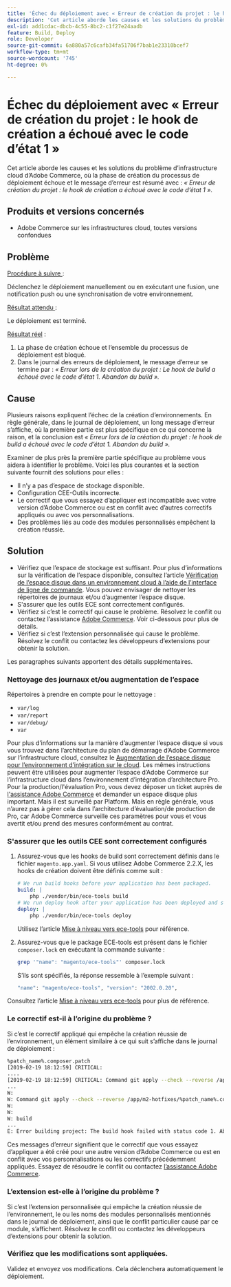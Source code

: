 ```yaml
---
title: 'Échec du déploiement avec « Erreur de création du projet : le hook de création a échoué avec le code d’état 1 »'
description: 'Cet article aborde les causes et les solutions du problème d’infrastructure cloud d’Adobe Commerce, où la phase de création du processus de déploiement échoue et le message d’erreur est résumé avec : *« Erreur de création du projet : le hook de création a échoué avec le code d’état 1 »*.'
exl-id: add1cdac-dbcb-4c55-8bc2-c1f27e24aadb
feature: Build, Deploy
role: Developer
source-git-commit: 6a880a57c6cafb34fa51706f7bab1e23310bcef7
workflow-type: tm+mt
source-wordcount: '745'
ht-degree: 0%

---
```


# Échec du déploiement avec « Erreur de création du projet : le hook de création a échoué avec le code d’état 1 »

Cet article aborde les causes et les solutions du problème d’infrastructure cloud d’Adobe Commerce, où la phase de création du processus de déploiement échoue et le message d’erreur est résumé avec : *« Erreur de création du projet : le hook de création a échoué avec le code d’état 1 »*.

## Produits et versions concernés

* Adobe Commerce sur les infrastructures cloud, toutes versions confondues

## Problème

<u>Procédure à suivre </u> :

Déclenchez le déploiement manuellement ou en exécutant une fusion, une notification push ou une synchronisation de votre environnement.

<u>Résultat attendu </u> :

Le déploiement est terminé.

<u>Résultat réel</u> :

1. La phase de création échoue et l’ensemble du processus de déploiement est bloqué.
1. Dans le journal des erreurs de déploiement, le message d’erreur se termine par : *« Erreur lors de la création du projet : Le hook de build a échoué avec le code d’état 1. Abandon du build ».*

## Cause

Plusieurs raisons expliquent l’échec de la création d’environnements. En règle générale, dans le journal de déploiement, un long message d’erreur s’affiche, où la première partie est plus spécifique en ce qui concerne la raison, et la conclusion est *« Erreur lors de la création du projet : le hook de build a échoué avec le code d’état 1. Abandon du build ».*

Examiner de plus près la première partie spécifique au problème vous aidera à identifier le problème. Voici les plus courantes et la section suivante fournit des solutions pour elles :

* Il n’y a pas d’espace de stockage disponible.
* Configuration CEE-Outils incorrecte.
* Le correctif que vous essayez d’appliquer est incompatible avec votre version d’Adobe Commerce ou est en conflit avec d’autres correctifs appliqués ou avec vos personnalisations.
* Des problèmes liés au code des modules personnalisés empêchent la création réussie.

## Solution

* Vérifiez que l’espace de stockage est suffisant. Pour plus d’informations sur la vérification de l’espace disponible, consultez l’article [Vérification de l’espace disque dans un environnement cloud à l’aide de l’interface de ligne de commande](/help/how-to/general/check-disk-space-on-cloud-environment-using-cli.md). Vous pouvez envisager de nettoyer les répertoires de journaux et/ou d’augmenter l’espace disque.
* S&#39;assurer que les outils ECE sont correctement configurés.
* Vérifiez si c’est le correctif qui cause le problème. Résolvez le conflit ou contactez l’assistance [Adobe Commerce](/help/help-center-guide/help-center/magento-help-center-user-guide.md#submit-ticket). Voir ci-dessous pour plus de détails.
* Vérifiez si c’est l’extension personnalisée qui cause le problème. Résolvez le conflit ou contactez les développeurs d’extensions pour obtenir la solution.

Les paragraphes suivants apportent des détails supplémentaires.

### Nettoyage des journaux et/ou augmentation de l’espace

Répertoires à prendre en compte pour le nettoyage :

* `var/log`
* `var/report`
* `var/debug/`
* `var`

Pour plus d’informations sur la manière d’augmenter l’espace disque si vous vous trouvez dans l’architecture du plan de démarrage d’Adobe Commerce sur l’infrastructure cloud, consultez le [Augmentation de l’espace disque pour l’environnement d’intégration sur le cloud](/help/how-to/general/increase-disk-space-for-integration-environment-on-cloud.md). Les mêmes instructions peuvent être utilisées pour augmenter l’espace d’Adobe Commerce sur l’infrastructure cloud dans l’environnement d’intégration d’architecture Pro. Pour la production/l&#39;évaluation Pro, vous devez déposer un ticket auprès de [l&#39;assistance Adobe Commerce](/help/help-center-guide/help-center/magento-help-center-user-guide.md#submit-ticket) et demander un espace disque plus important. Mais il est surveillé par Platform. Mais en règle générale, vous n’aurez pas à gérer cela dans l’architecture d’évaluation/de production de Pro, car Adobe Commerce surveille ces paramètres pour vous et vous avertit et/ou prend des mesures conformément au contrat.

### S&#39;assurer que les outils CEE sont correctement configurés

1. Assurez-vous que les hooks de build sont correctement définis dans le fichier `magento.app.yaml`. Si vous utilisez Adobe Commerce 2.2.X, les hooks de création doivent être définis comme suit :

   ```yaml
   # We run build hooks before your application has been packaged.
   build: |
       php ./vendor/bin/ece-tools build
   # We run deploy hook after your application has been deployed and started.
   deploy: |
       php ./vendor/bin/ece-tools deploy
   ```

   Utilisez l’article [Mise à niveau vers ece-tools](https://experienceleague.adobe.com/en/docs/commerce-cloud-service/user-guide/dev-tools/ece-tools/install-package) pour référence.

1. Assurez-vous que le package ECE-tools est présent dans le fichier `composer.lock` en exécutant la commande suivante :

   ```bash
   grep '"name": "magento/ece-tools"' composer.lock
   ```

   S’ils sont spécifiés, la réponse ressemble à l’exemple suivant :

   ```bash
   "name": "magento/ece-tools", "version": "2002.0.20",
   ```

Consultez l’article [Mise à niveau vers ece-tools](https://experienceleague.adobe.com/en/docs/commerce-cloud-service/user-guide/dev-tools/ece-tools/install-package) pour plus de référence.

### Le correctif est-il à l’origine du problème ?

Si c’est le correctif appliqué qui empêche la création réussie de l’environnement, un élément similaire à ce qui suit s’affiche dans le journal de déploiement :

```bash
%patch_name%.composer.patch
[2019-02-19 18:12:59] CRITICAL:
....
[2019-02-19 18:12:59] CRITICAL: Command git apply --check --reverse /app/m2-hotfixes/%patch_name%.composer.patch returned code 1
...
W:
W: Command git apply --check --reverse /app/m2-hotfixes/%patch_name%.composer.patch returned code 1
W:
W:
W: build
...
E: Error building project: The build hook failed with status code 1. Aborted build.
```

Ces messages d’erreur signifient que le correctif que vous essayez d’appliquer a été créé pour une autre version d’Adobe Commerce ou est en conflit avec vos personnalisations ou les correctifs précédemment appliqués. Essayez de résoudre le conflit ou contactez [l’assistance Adobe Commerce](/help/help-center-guide/help-center/magento-help-center-user-guide.md#submit-ticket).

### L’extension est-elle à l’origine du problème ?

Si c’est l’extension personnalisée qui empêche la création réussie de l’environnement, le ou les noms des modules personnalisés mentionnés dans le journal de déploiement, ainsi que le conflit particulier causé par ce module, s’affichent. Résolvez le conflit ou contactez les développeurs d’extensions pour obtenir la solution.

### Vérifiez que les modifications sont appliquées.

Validez et envoyez vos modifications. Cela déclenchera automatiquement le déploiement.
